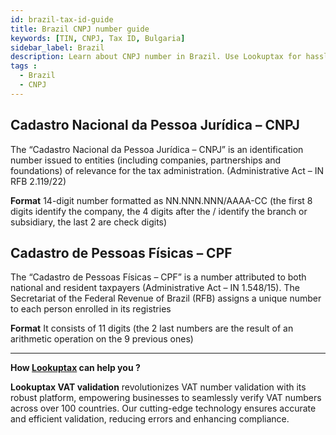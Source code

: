 ```yaml
---
id: brazil-tax-id-guide
title: Brazil CNPJ number guide
keywords: [TIN, CNPJ, Tax ID, Bulgaria]
sidebar_label: Brazil
description: Learn about CNPJ number in Brazil. Use Lookuptax for hassle-free tax id validation in Brazil and other 100+ countries
tags : 
  - Brazil
  - CNPJ
---
```



## Cadastro Nacional da Pessoa Jurídica – CNPJ
The “Cadastro Nacional da Pessoa Jurídica – CNPJ” is an identification number issued to entities (including companies, partnerships and foundations) of relevance for the tax administration. (Administrative Act – IN RFB 2.119/22) 

**Format** 14-digit number formatted as NN.NNN.NNN/AAAA-CC (the first 8 digits identify the company, the 4 digits after the / identify the branch or subsidiary, the last 2 are check digits)

## Cadastro de Pessoas Físicas – CPF
The “Cadastro de Pessoas Físicas – CPF” is a number attributed to both national and resident taxpayers (Administrative Act – IN 1.548/15). The Secretariat of the Federal Revenue of Brazil (RFB) assigns a unique number to each person enrolled in its registries

**Format** It consists of 11 digits (the 2 last numbers are the result of an arithmetic operation on the 9 previous ones) 

----
**How [Lookuptax](https://lookuptax.com/) can help you ?**

**Lookuptax VAT validation**  revolutionizes VAT number validation with its robust platform, empowering businesses to seamlessly verify VAT numbers across over 100 countries. Our cutting-edge technology ensures accurate and efficient validation, reducing errors and enhancing compliance.
